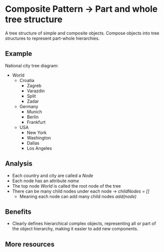 # Composite Pattern → Part and whole tree structure

A tree structure of simple and composite objects. Compose objects into tree structures to represent part-whole hierarchies.

## Example

National city tree diagram:

-   World
    -   Croatia
        -   Zagreb
        -   Varazdin
        -   Split
        -   Zadar
    -   Germany
        -   Munich
        -   Berlin
        -   Frankfurt
    -   USA
        -   New York
        -   Washington
        -   Dallas
        -   Los Angeles

## Analysis

-   Each country and city are called a _Node_
-   Each node has an attribute _name_
-   The top node _World_ is called the root node of the tree
-   There can be many child nodes under each node → *childNodes = []*
    -   Meaning each node can add many child nodes _add(node)_

## Benefits

-   Clearly defines hierarchical complex objects, representing all or part of the object hierarchy, making it easier to add new components.

## More resources
